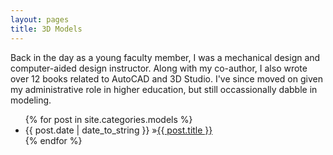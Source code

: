 ```yaml
---
layout: pages
title: 3D Models
---
```


Back in the day as a young faculty member, I was a mechanical design and computer-aided design instructor. Along with my co-author, I also wrote over 12 books related to AutoCAD and 3D Studio. I've since moved on given my administrative role in higher education, but still occassionally dabble in modeling.

<ul id="blog-posts" class="posts">
{% for post in site.categories.models %}
    <li><span>{{ post.date | date_to_string }} &raquo;</span><a href="{{ post.url }}">{{ post.title }}</a></li>
{% endfor %}
</ul>